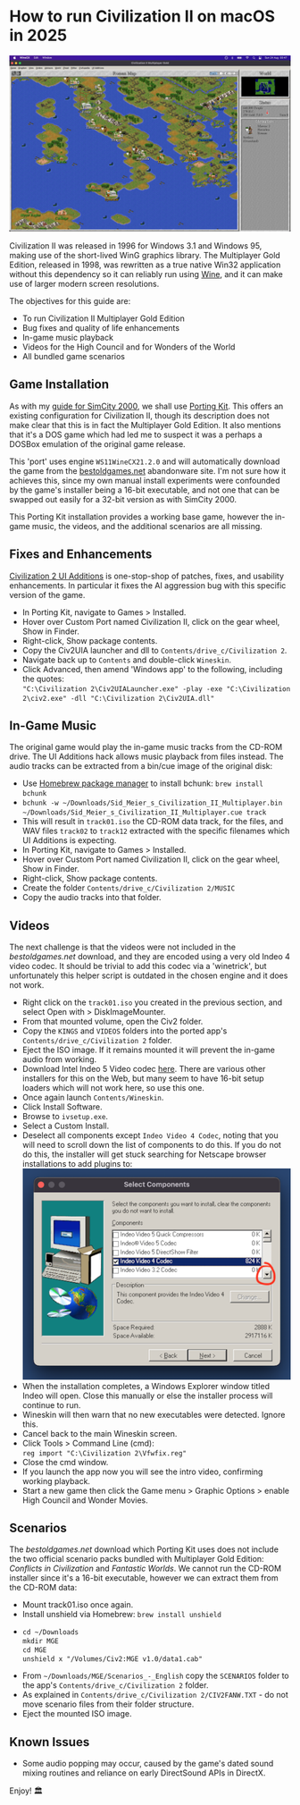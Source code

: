 # How to run Civilization II on macOS in 2025

![CIV2 macOS gameplay](images/civ2.png)

Civilization II was released in 1996 for Windows 3.1 and Windows 95, making use of the short-lived WinG graphics library. The Multiplayer Gold Edition, released in 1998, was rewritten as a true native Win32 application without this dependency so it can reliably run using [Wine](https://www.winehq.org/), and it can make use of larger modern screen resolutions.

The objectives for this guide are:
- To run Civilization II Multiplayer Gold Edition
- Bug fixes and quality of life enhancements
- In-game music playback
- Videos for the High Council and for Wonders of the World
- All bundled game scenarios

## Game Installation
As with my [guide for SimCity 2000](https://github.com/patters-match/SC2KmacOS), we shall use [Porting Kit](https://www.portingkit.com/download). This offers an existing configuration for Civilization II, though its description does not make clear that this is in fact the Multiplayer Gold Edition. It also mentions that it's a DOS game which had led me to suspect it was a perhaps a DOSBox emulation of the original game release.

This 'port' uses engine `WS11WineCX21.2.0` and will automatically download the game from the [bestoldgames.net](https://www.bestoldgames.net/) abandonware site. I'm not sure how it achieves this, since my own manual install experiments were confounded by the game's installer being a 16-bit executable, and not one that can be swapped out easily for a 32-bit version as with SimCity 2000.

This Porting Kit installation provides a working base game, however the in-game music, the videos, and the additional scenarios are all missing.

## Fixes and Enhancements
[Civilization 2 UI Additions](https://github.com/FoxAhead/Civ2-UI-Additions) is one-stop-shop of patches, fixes, and usability enhancements. In particular it fixes the AI aggression bug with this specific version of the game.
- In Porting Kit, navigate to Games > Installed.
- Hover over Custom Port named Civilization II, click on the gear wheel, Show in Finder.
- Right-click, Show package contents.
- Copy the Civ2UIA launcher and dll to `Contents/drive_c/Civilization 2`.
- Navigate back up to `Contents` and double-click `Wineskin`.
- Click Advanced, then amend 'Windows app' to the following, including the quotes:  
  `"C:\Civilization 2\Civ2UIALauncher.exe" -play -exe "C:\Civilization 2\civ2.exe" -dll "C:\Civilization 2\Civ2UIA.dll"`

## In-Game Music
The original game would play the in-game music tracks from the CD-ROM drive. The UI Additions hack allows music playback from files instead. The audio tracks can be extracted from a bin/cue image of the original disk:
- Use [Homebrew package manager](https://formulae.brew.sh/formula/bchunk) to install bchunk: `brew install bchunk`
- `bchunk -w ~/Downloads/Sid_Meier_s_Civilization_II_Multiplayer.bin ~/Downloads/Sid_Meier_s_Civilization_II_Multiplayer.cue track`
- This will result in `track01.iso` the CD-ROM data track, for the files, and WAV files `track02` to `track12` extracted with the specific filenames which UI Additions is expecting. 
- In Porting Kit, navigate to Games > Installed.
- Hover over Custom Port named Civilization II, click on the gear wheel, Show in Finder.
- Right-click, Show package contents.
- Create the folder `Contents/drive_c/Civilization 2/MUSIC`
- Copy the audio tracks into that folder.

## Videos
The next challenge is that the videos were not included in the _bestoldgames.net_ download, and they are encoded using a very old Indeo 4 video codec. It should be trivial to add this codec via a 'winetrick', but unfortunately this helper script is outdated in the chosen engine and it does not work.
- Right click on the `track01.iso` you created in the previous section, and select Open with > DiskImageMounter.
- From that mounted volume, open the Civ2 folder.
- Copy the `KINGS` and `VIDEOS` folders into the ported app's `Contents/drive_c/Civilization 2` folder.
- Eject the ISO image. If it remains mounted it will prevent the in-game audio from working.
- Download Intel Indeo 5 Video codec [here](https://download.civforum.de/civ2/iv5setup.exe). There are various other installers for this on the Web, but many seem to have 16-bit setup loaders which will not work here, so use this one.
- Once again launch `Contents/Wineskin`.
- Click Install Software.
- Browse to `ivsetup.exe`.
- Select a Custom Install.
- Deselect all components except `Indeo Video 4 Codec`, noting that you will need to scroll down the list of components to do this. If you do not do this, the installer will get stuck searching for Netscape browser installations to add plugins to:  
  ![Indeo codec installer](images/indeo.png)
- When the installation completes, a Windows Explorer window titled Indeo will open. Close this manually or else the installer process will continue to run.
- Wineskin will then warn that no new executables were detected. Ignore this.
- Cancel back to the main Wineskin screen.
- Click Tools > Command Line (cmd):  
  `reg import "C:\Civilization 2\Vfwfix.reg"`
- Close the cmd window.
- If you launch the app now you will see the intro video, confirming working playback.
- Start a new game then click the Game menu > Graphic Options > enable High Council and Wonder Movies.

## Scenarios
The _bestoldgames.net_ download which Porting Kit uses does not include the two official scenario packs bundled with Multiplayer Gold Edition: _Conflicts in Civilization_ and _Fantastic Worlds_. We cannot run the CD-ROM installer since it's a 16-bit executable, however we can extract them from the CD-ROM data:
- Mount track01.iso once again.
- Install unshield via Homebrew: `brew install unshield`
- ```
  cd ~/Downloads
  mkdir MGE
  cd MGE
  unshield x "/Volumes/Civ2:MGE v1.0/data1.cab"
  ```
- From `~/Downloads/MGE/Scenarios_-_English` copy the `SCENARIOS` folder to the app's `Contents/drive_c/Civilization 2` folder.
- As explained in `Contents/drive_c/Civilization 2/CIV2FANW.TXT` - do not move scenario files from their folder structure.
- Eject the mounted ISO image.

## Known Issues
- Some audio popping may occur, caused by the game's dated sound mixing routines and reliance on early DirectSound APIs in DirectX.

Enjoy! 🏛️

